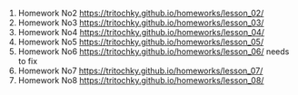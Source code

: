 1. Homework No2 https://tritochky.github.io/homeworks/lesson_02/
2. Homework No3 https://tritochky.github.io/homeworks/lesson_03/
3. Homework No4 https://tritochky.github.io/homeworks/lesson_04/
4. Homework No5 https://tritochky.github.io/homeworks/lesson_05/
5. Homework No6 https://tritochky.github.io/homeworks/lesson_06/    needs to fix
6. Homework No7 https://tritochky.github.io/homeworks/lesson_07/
7. Homework No8 https://tritochky.github.io/homeworks/lesson_08/
